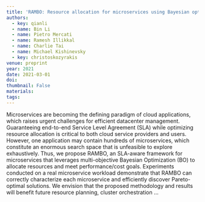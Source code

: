 ```yaml
---
title: 'RAMBO: Resource allocation for microservices using Bayesian optimization'
authors:
  - key: qianli
  - name: Bin Li
  - name: Pietro Mercati
  - name: Ramesh Illikkal
  - name: Charlie Tai
  - name: Michael Kishinevsky
  - key: christoskozyrakis
venue: preprint
year: 2021
date: 2021-03-01
doi: 
thumbnail: False
materials:
tags:
---
```

Microservices are becoming the defining paradigm of cloud applications, which raises urgent challenges for efficient datacenter management. Guaranteeing end-to-end Service Level Agreement (SLA) while optimizing resource allocation is critical to both cloud service providers and users. However, one application may contain hundreds of microservices, which constitute an enormous search space that is unfeasible to explore exhaustively. Thus, we propose RAMBO, an SLA-aware framework for microservices that leverages multi-objective Bayesian Optimization (BO) to allocate resources and meet performance/cost goals. Experiments conducted on a real microservice workload demonstrate that RAMBO can correctly characterize each microservice and efficiently discover Pareto-optimal solutions. We envision that the proposed methodology and results will benefit future resource planning, cluster orchestration …
